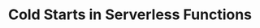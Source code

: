 ---
title: Cold Starts in Serverless Functions
layout: compare
thumbnail: icebreaker.jpg
images: [big3/big3.jpg]
description: Exploring the phenomenon of increased latency while instances of cloud functions are dynamically allocated.
---